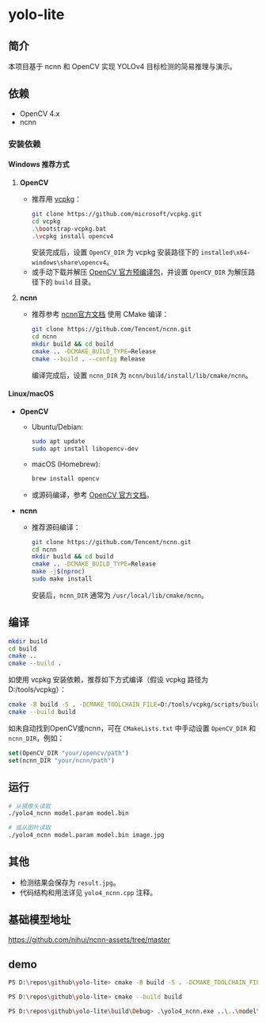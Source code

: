 # yolo-lite

## 简介

本项目基于 ncnn 和 OpenCV 实现 YOLOv4 目标检测的简易推理与演示。

## 依赖

- OpenCV 4.x
- ncnn

### 安装依赖

#### Windows 推荐方式

1. **OpenCV**  
   - 推荐用 [vcpkg](https://github.com/microsoft/vcpkg)：  
     ```sh
     git clone https://github.com/microsoft/vcpkg.git
     cd vcpkg
     .\bootstrap-vcpkg.bat
     .\vcpkg install opencv4
     ```
     安装完成后，设置 `OpenCV_DIR` 为 vcpkg 安装路径下的 `installed\x64-windows\share\opencv4`。
   - 或手动下载并解压 [OpenCV 官方预编译包](https://opencv.org/releases/)，并设置 `OpenCV_DIR` 为解压路径下的 `build` 目录。

2. **ncnn**  
   - 推荐参考 [ncnn官方文档](https://github.com/Tencent/ncnn/wiki/how-to-build) 使用 CMake 编译：
     ```sh
     git clone https://github.com/Tencent/ncnn.git
     cd ncnn
     mkdir build && cd build
     cmake .. -DCMAKE_BUILD_TYPE=Release
     cmake --build . --config Release
     ```
     编译完成后，设置 `ncnn_DIR` 为 `ncnn/build/install/lib/cmake/ncnn`。

#### Linux/macOS

- **OpenCV**  
  - Ubuntu/Debian:
    ```sh
    sudo apt update
    sudo apt install libopencv-dev
    ```
  - macOS (Homebrew):
    ```sh
    brew install opencv
    ```
  - 或源码编译，参考 [OpenCV 官方文档](https://docs.opencv.org/master/d7/d9f/tutorial_linux_install.html)。

- **ncnn**  
  - 推荐源码编译：
    ```sh
    git clone https://github.com/Tencent/ncnn.git
    cd ncnn
    mkdir build && cd build
    cmake .. -DCMAKE_BUILD_TYPE=Release
    make -j$(nproc)
    sudo make install
    ```
    安装后，`ncnn_DIR` 通常为 `/usr/local/lib/cmake/ncnn`。

## 编译

```sh
mkdir build
cd build
cmake ..
cmake --build .
```

如使用 vcpkg 安装依赖，推荐如下方式编译（假设 vcpkg 路径为 D:/tools/vcpkg）：
```sh
cmake -B build -S . -DCMAKE_TOOLCHAIN_FILE=D:/tools/vcpkg/scripts/buildsystems/vcpkg.cmake
cmake --build build
```

如未自动找到OpenCV或ncnn，可在 `CMakeLists.txt` 中手动设置 `OpenCV_DIR` 和 `ncnn_DIR`，例如：
```cmake
set(OpenCV_DIR "your/opencv/path")
set(ncnn_DIR "your/ncnn/path")
```

## 运行

```sh
# 从摄像头读取
./yolo4_ncnn model.param model.bin

# 或从图片读取
./yolo4_ncnn model.param model.bin image.jpg
```

## 其他

- 检测结果会保存为 `result.jpg`。
- 代码结构和用法详见 `yolo4_ncnn.cpp` 注释。

## 基础模型地址

https://github.com/nihui/ncnn-assets/tree/master

## demo

```sh
PS D:\repos\github\yolo-lite> cmake -B build -S . -DCMAKE_TOOLCHAIN_FILE=D:/tools/vcpkg/scripts/buildsystems/vcpkg.cmake

PS D:\repos\github\yolo-lite> cmake --build build

PS D:\repos\github\yolo-lite\build\Debug> .\yolo4_ncnn.exe ..\..\model\yolov4-tiny-opt.param ..\..\model\yolov4-tiny-opt.bin ..\..\model\person.jpg
```